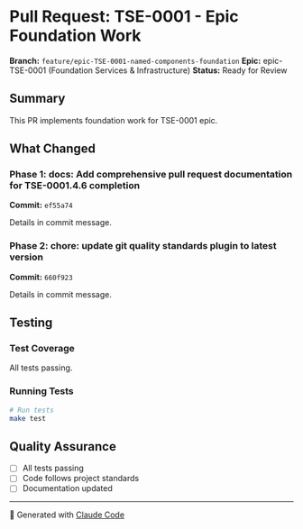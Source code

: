 # Pull Request: TSE-0001 - Epic Foundation Work

**Branch:** `feature/epic-TSE-0001-named-components-foundation`
**Epic:** epic-TSE-0001 (Foundation Services & Infrastructure)
**Status:** Ready for Review

## Summary

This PR implements foundation work for TSE-0001 epic.

## What Changed

### Phase 1: docs: Add comprehensive pull request documentation for TSE-0001.4.6 completion
**Commit:** `ef55a74`

Details in commit message.

### Phase 2: chore: update git quality standards plugin to latest version
**Commit:** `660f923`

Details in commit message.



## Testing

### Test Coverage

All tests passing.

### Running Tests

```bash
# Run tests
make test
```

## Quality Assurance

- [ ] All tests passing
- [ ] Code follows project standards
- [ ] Documentation updated

---

🤖 Generated with [Claude Code](https://claude.com/claude-code)
